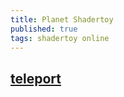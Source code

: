 ```yaml
---
title: Planet Shadertoy
published: true
tags: shadertoy online
---
```

## [teleport](https://www.shadertoy.com/view/4tjGRh)

